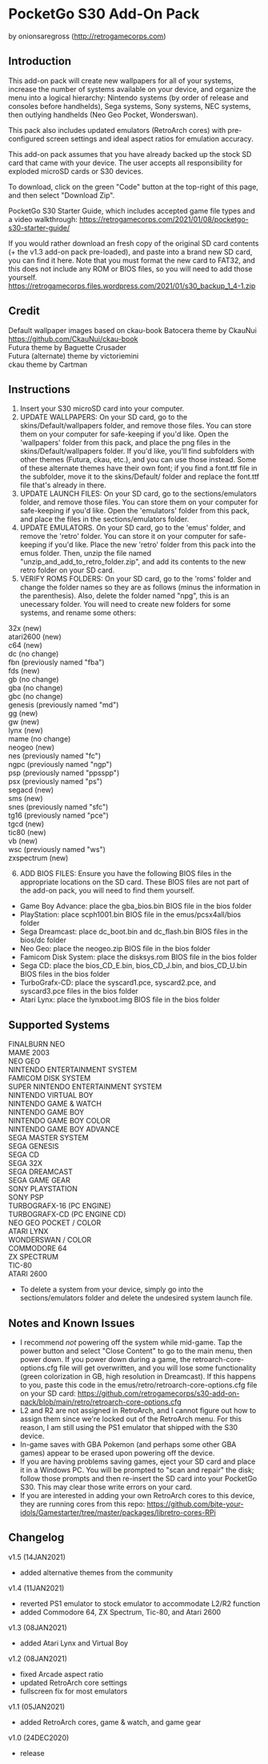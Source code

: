# PocketGo S30 Add-On Pack 
by onionsaregross (http://retrogamecorps.com)

## Introduction

This add-on pack will create new wallpapers for all of your systems, increase the number of systems available on your device, and organize the menu into a logical hierarchy: Nintendo systems (by order of release and consoles before handhelds), Sega systems, Sony systems, NEC systems, then outlying handhelds (Neo Geo Pocket, Wonderswan).

This pack also includes updated emulators (RetroArch cores) with pre-configured screen settings and ideal aspect ratios for emulation accuracy.

This add-on pack assumes that you have already backed up the stock SD card that came with your device.  The user accepts all responsibility for exploded microSD cards or S30 devices.

To download, click on the green "Code" button at the top-right of this page, and then select "Download Zip".

PocketGo S30 Starter Guide, which includes accepted game file types and a video walkthrough: https://retrogamecorps.com/2021/01/08/pocketgo-s30-starter-guide/

If you would rather download an fresh copy of the original SD card contents (+ the v1.3 add-on pack pre-loaded), and paste into a brand new SD card, you can find it here.  Note that you must format the new card to FAT32, and this does not include any ROM or BIOS files, so you will need to add those yourself. https://retrogamecorps.files.wordpress.com/2021/01/s30_backup_1_4-1.zip

## Credit

Default wallpaper images based on ckau-book Batocera theme by CkauNui
https://github.com/CkauNui/ckau-book<br>
Futura theme by Baguette Crusader<br>
Futura (alternate) theme by victoriemini<br>
ckau theme by Cartman

## Instructions

1. Insert your S30 microSD card into your computer.
2. UPDATE WALLPAPERS:  On your SD card, go to the skins/Default/wallpapers folder, and remove those files.  You can store them on your computer for safe-keeping if you'd like.  Open the 'wallpapers' folder from this pack, and place the png files in the skins/Default/wallpapers folder.  If you'd like, you'll find subfolders with other themes (Futura, ckau, etc.), and you can use those instead.  Some of these alternate themes have their own font; if you find a font.ttf file in the subfolder, move it to the skins/Default/ folder and replace the font.ttf file that's already in there.
3. UPDATE LAUNCH FILES:  On your SD card, go to the sections/emulators folder, and remove those files.  You can store them on your computer for safe-keeping if you'd like.  Open the 'emulators' folder from this pack, and place the files in the sections/emulators folder.
4. UPDATE EMULATORS.  On your SD card, go to the 'emus' folder, and remove the 'retro' folder.  You can store it on your computer for safe-keeping if you'd like.  Place the new 'retro' folder from this pack into the emus folder.  Then, unzip the file named "unzip_and_add_to_retro_folder.zip", and add its contents to the new retro folder on your SD card.
5. VERIFY ROMS FOLDERS: On your SD card, go to the 'roms' folder and change the folder names so they are as follows (minus the information in the parenthesis).  Also, delete the folder named "npg", this is an unecessary folder.  You will need to create new folders for some systems, and rename some others:

32x (new)<br>
atari2600 (new)<br>
c64 (new)<br>
dc (no change)<br>
fbn (previously named "fba")<br>
fds (new)<br>
gb (no change)<br>
gba (no change)<br>
gbc (no change)<br>
genesis (previously named "md")<br>
gg (new)<br>
gw (new)<br>
lynx (new)<br>
mame (no change)<br>
neogeo (new)<br>
nes (previously named "fc")<br>
ngpc (previously named "ngp")<br>
psp (previously named "ppsspp")<br>
psx (previously named "ps")<br>
segacd (new)<br>
sms (new)<br>
snes (previously named "sfc")<br>
tg16 (previously named "pce")<br>
tgcd (new)<br>
tic80 (new)<br>
vb (new)<br>
wsc (previously named "ws")<br>
zxspectrum (new)<br>

6. ADD BIOS FILES:  Ensure you have the following BIOS files in the appropriate locations on the SD card.  These BIOS files are not part of the add-on pack, you will need to find them yourself.

- Game Boy Advance: place the gba_bios.bin BIOS file in the bios folder
- PlayStation: place scph1001.bin BIOS file in the emus/pcsx4all/bios folder
- Sega Dreamcast: place dc_boot.bin and dc_flash.bin BIOS files in the bios/dc folder
- Neo Geo: place the neogeo.zip BIOS file in the bios folder
- Famicom Disk System: place the disksys.rom BIOS file in the bios folder
- Sega CD: place the bios_CD_E.bin, bios_CD_J.bin, and bios_CD_U.bin BIOS files in the bios folder
- TurboGrafx-CD: place the syscard1.pce, syscard2.pce, and syscard3.pce files in the bios folder
- Atari Lynx: place the lynxboot.img BIOS file in the bios folder

## Supported Systems

FINALBURN NEO<br>
MAME 2003<br>
NEO GEO<br>
NINTENDO ENTERTAINMENT SYSTEM<br>
FAMICOM DISK SYSTEM<br>
SUPER NINTENDO ENTERTAINMENT SYSTEM<br>
NINTENDO VIRTUAL BOY<br>
NINTENDO GAME & WATCH<br>
NINTENDO GAME BOY<br>
NINTENDO GAME BOY COLOR<br>
NINTENDO GAME BOY ADVANCE<br>
SEGA MASTER SYSTEM<br>
SEGA GENESIS<br>
SEGA CD<br>
SEGA 32X<br>
SEGA DREAMCAST<br>
SEGA GAME GEAR<br>
SONY PLAYSTATION<br>
SONY PSP<br>
TURBOGRAFX-16 (PC ENGINE)<br>
TURBOGRAFX-CD (PC ENGINE CD)<br>
NEO GEO POCKET / COLOR<br>
ATARI LYNX<br>
WONDERSWAN / COLOR<br>
COMMODORE 64<br>
ZX SPECTRUM<br>
TIC-80<br>
ATARI 2600<br>

- To delete a system from your device, simply go into the sections/emulators folder and delete the undesired system launch file.

## Notes and Known Issues

- I recommend *not* powering off the system while mid-game.  Tap the power button and select "Close Content" to go to the main menu, then power down.  If you power down during a game, the retroarch-core-options.cfg file will get overwritten, and you will lose some functionality (green colorization in GB, high resolution in Dreamcast).  If this happens to you, paste this code in the emus/retro/retroarch-core-options.cfg file on your SD card: https://github.com/retrogamecorps/s30-add-on-pack/blob/main/retro/retroarch-core-options.cfg 
- L2 and R2 are not assigned in RetroArch, and I cannot figure out how to assign them since we're locked out of the RetroArch menu.  For this reason, I am still using the PS1 emulator that shipped with the S30 device.
- In-game saves with GBA Pokemon (and perhaps some other GBA games) appear to be erased upon powering off the device.
- If you are having problems saving games, eject your SD card and place it in a Windows PC.  You will be prompted to "scan and repair" the disk; follow those prompts and then re-insert the SD card into your PocketGo S30.  This may clear those write errors on your card.
- If you are interested in adding your own RetroArch cores to this device, they are running cores from this repo: https://github.com/bite-your-idols/Gamestarter/tree/master/packages/libretro-cores-RPi

## Changelog

v1.5 (14JAN2021)
- added alternative themes from the community

v1.4 (11JAN2021)
- reverted PS1 emulator to stock emulator to accommodate L2/R2 function
- added Commodore 64, ZX Spectrum, Tic-80, and Atari 2600

v1.3 (08JAN2021)
- added Atari Lynx and Virtual Boy

v1.2 (08JAN2021)
- fixed Arcade aspect ratio
- updated RetroArch core settings
- fullscreen fix for most emulators

v1.1 (05JAN2021)
- added RetroArch cores, game & watch, and game gear

v1.0 (24DEC2020)
- release
